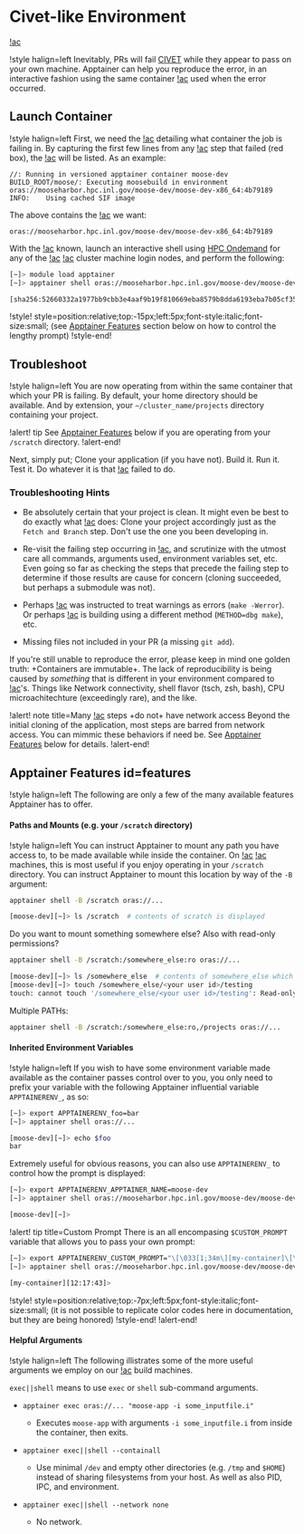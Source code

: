 # Civet-like Environment

[!ac](CIVET)

!style halign=left
Inevitably, PRs will fail [CIVET](https://civet.inl.gov) while they appear to pass on your own
machine. Apptainer can help you reproduce the error, in an interactive fashion using the same
container [!ac](CIVET) used when the error occurred.

## Launch Container

!style halign=left
First, we need the [!ac](URI) detailing what container the job is failing in. By capturing the first
few lines from any [!ac](CIVET) step that failed (red box), the [!ac](URI) will be listed. As an
example:

```language=yaml
//: Running in versioned apptainer container moose-dev
BUILD_ROOT/moose/: Executing moosebuild in environment oras://mooseharbor.hpc.inl.gov/moose-dev/moose-dev-x86_64:4b79189
INFO:    Using cached SIF image
```

The above contains the [!ac](URI) we want:

```
oras://mooseharbor.hpc.inl.gov/moose-dev/moose-dev-x86_64:4b79189
```

With the [!ac](URI) known, launch an interactive shell using
[HPC Ondemand](hpc_ondemand.md#interactive-shell-idinteractive-shell) for any of the [!ac](INL)
[!ac](HPC) cluster machine login nodes, and perform the following:

```bash
[~]> module load apptainer
[~]> apptainer shell oras://mooseharbor.hpc.inl.gov/moose-dev/moose-dev-x86_64:4b79189

[sha256:52660332a1977bb9cbb3e4aaf9b19f810669eba8579b8dda6193eba7b05cf359][~]>
```

!style! style=position:relative;top:-15px;left:5px;font-style:italic;font-size:small;
(see [Apptainer Features](help/faq/apptainer.md#features) section below on how to control the
lengthy prompt)
!style-end!

## Troubleshoot

!style halign=left
You are now operating from within the same container that which your PR is failing. By default,
your home directory should be available. And by extension, your `~/cluster_name/projects` directory
containing your project.

!alert! tip
See [Apptainer Features](help/faq/apptainer.md#features) below if you are operating from your
`/scratch` directory.
!alert-end!

Next, simply put; Clone your application (if you have not). Build it. Run it. Test it. Do whatever
it is that [!ac](CIVET) failed to do.

### Troubleshooting Hints

- Be absolutely certain that your project is clean. It might even be best to do exactly what
  [!ac](CIVET) does: Clone your project accordingly just as the `Fetch and Branch` step. Don't use
  the one you been developing in.

- Re-visit the failing step occurring in [!ac](CIVET), and scrutinize with the utmost care all
  commands, arguments used, environment variables set, etc. Even going so far as checking the steps
  that precede the failing step to determine if those results are cause for concern (cloning
  succeeded, but perhaps a submodule was not).

- Perhaps [!ac](CIVET) was instructed to treat warnings as errors (`make -Werror`). Or perhaps
  [!ac](CIVET) is building using a different method (`METHOD=dbg make`), etc.

- Missing files not included in your PR (a missing `git add`).

If you're still unable to reproduce the error, please keep in mind one golden truth:
+Containers are immutable+. The lack of reproducibility is being caused by *something* that is
different in your environment compared to [!ac](CIVET)'s. Things like Network connectivity, shell
flavor (tsch, zsh, bash), CPU microachitechture (exceedingly rare), and the like.

!alert! note title=Many [!ac](CIVET) steps +do not+ have network access
Beyond the initial cloning of the application, most steps are barred from network access. You
can mimmic these behaviors if need be. See [Apptainer Features](help/faq/apptainer.md#features)
below for details.
!alert-end!

## Apptainer Features id=features

!style halign=left
The following are only a few of the many available features Apptainer has to offer.

#### Paths and Mounts (e.g. your `/scratch` directory)

!style halign=left
You can instruct Apptainer to mount any path you have access to, to be made available while inside
the container. On [!ac](INL) [!ac](HPC) machines, this is most useful if you enjoy operating in your
`/scratch` directory. You can instruct Apptainer to mount this location by way of the `-B` argument:

```bash
apptainer shell -B /scratch oras://...

[moose-dev][~]> ls /scratch  # contents of scratch is displayed
```

Do you want to mount something somewhere else? Also with read-only permissions?

```bash
apptainer shell -B /scratch:/somewhere_else:ro oras://...

[moose-dev][~]> ls /somewhere_else  # contents of somewhere_else which contains scratch is displayed
[moose-dev][~]> touch /somewhere_else/<your user id>/testing
touch: cannot touch '/somewhere_else/<your user id>/testing': Read-only file system
```

Multiple PATHs:

```bash
apptainer shell -B /scratch:/somewhere_else:ro,/projects oras://...
```

#### Inherited Environment Variables

!style halign=left
If you wish to have some environment variable made available as the container passes control over to
you, you only need to prefix your variable with the following Apptainer influential variable
`APPTAINERENV_`, as so:

```bash
[~]> export APPTAINERENV_foo=bar
[~]> apptainer shell oras://...

[moose-dev][~]> echo $foo
bar
```

Extremely useful for obvious reasons, you can also use `APPTAINERENV_` to control how the prompt is
displayed:

```bash
[~]> export APPTAINERENV_APPTAINER_NAME=moose-dev
[~]> apptainer shell oras://mooseharbor.hpc.inl.gov/moose-dev/moose-dev-x86_64:4b79189

[moose-dev][~]>
```

!alert! tip title=Custom Prompt
There is an all encompasing `$CUSTOM_PROMPT` variable that allows you to pass your own prompt:

```bash
[~]> export APPTAINERENV_CUSTOM_PROMPT="\[\033[1;34m\][my-container]\[\033[1;32m\][\t]\[\033[0m\]> "
[~]> apptainer shell oras://mooseharbor.hpc.inl.gov/moose-dev/moose-dev-x86_64:4b79189

[my-container][12:17:43]>
```

<!-- NOTE to editor: sub children elements require less top possitioning (-15 vs -7) -->

!style! style=position:relative;top:-7px;left:5px;font-style:italic;font-size:small;
(it is not possible to replicate color codes here in documentation, but they are being honored)
!style-end!
!alert-end!

#### Helpful Arguments

!style halign=left
The following illistrates some of the more useful arguments we employ on our [!ac](CI) build
machines.

`exec||shell` means to use `exec` or `shell` sub-command arguments.

- `apptainer exec oras://... "moose-app -i some_inputfile.i"`

  - Executes `moose-app` with arguments `-i some_inputfile.i` from inside the container, then exits.

- `apptainer exec||shell --containall`

  - Use minimal `/dev` and empty other directories (e.g. `/tmp` and `$HOME`) instead of sharing
   filesystems from your host. As well as also PID, IPC, and environment.

- `apptainer exec||shell --network none`

  - No network.
